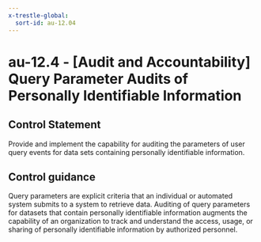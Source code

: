 ```yaml
---
x-trestle-global:
  sort-id: au-12.04
---
```


# au-12.4 - \[Audit and Accountability\] Query Parameter Audits of Personally Identifiable Information

## Control Statement

Provide and implement the capability for auditing the parameters of user query events for data sets containing personally identifiable information.

## Control guidance

Query parameters are explicit criteria that an individual or automated system submits to a system to retrieve data. Auditing of query parameters for datasets that contain personally identifiable information augments the capability of an organization to track and understand the access, usage, or sharing of personally identifiable information by authorized personnel.

